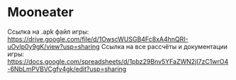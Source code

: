 # Mooneater

Ссылка на .apk файл игры: https://drive.google.com/file/d/1OwscWUSGB4Fc8xA4hnQRI-uOvIp0y9gK/view?usp=sharing
Ссылка на все рассчёты и документации игры: https://docs.google.com/spreadsheets/d/1pbz29Bnv5YFaZWN2jI7zC1wrO4-6NbLmPVBVCgfv4gk/edit?usp=sharing
